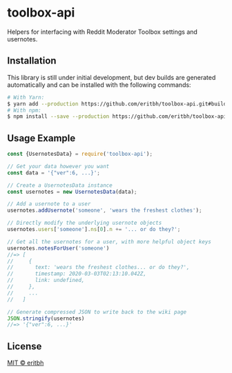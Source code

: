 # toolbox-api

Helpers for interfacing with Reddit Moderator Toolbox settings and usernotes.

## Installation

This library is still under initial development, but dev builds are generated automatically and can be installed with the following commands:

```bash
# With Yarn:
$ yarn add --production https://github.com/eritbh/toolbox-api.git#builds/main
# With npm:
$ npm install --save --production https://github.com/eritbh/toolbox-api.git#builds/main
```

## Usage Example

```js
const {UsernotesData} = require('toolbox-api');

// Get your data however you want
const data = '{"ver":6, ...}';

// Create a UsernotesData instance
const usernotes = new UsernotesData(data);

// Add a usernote to a user
usernotes.addUsernote('someone', 'wears the freshest clothes');

// Directly modify the underlying usernote objects
usernotes.users['someone'].ns[0].n += '... or do they?';

// Get all the usernotes for a user, with more helpful object keys
usernotes.notesForUser('someone')
//=> [
//     {
//       text: 'wears the freshest clothes... or do they?',
//       timestamp: 2020-03-03T02:13:10.042Z,
//       link: undefined,
//     },
//     ...
//   ]

// Generate compressed JSON to write back to the wiki page
JSON.stringify(usernotes)
//=> '{"ver":6, ...}'
```

## License

[MIT &copy; eritbh](/LICENSE)

